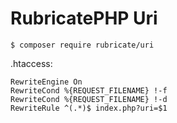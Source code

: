# RubricatePHP Uri

```
$ composer require rubricate/uri
```

.htaccess:
```
RewriteEngine On
RewriteCond %{REQUEST_FILENAME} !-f
RewriteCond %{REQUEST_FILENAME} !-d
RewriteRule ^(.*)$ index.php?uri=$1
```

